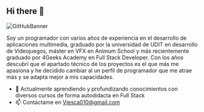 ## Hi there 👋
![GitHubBanner](https://github.com/user-attachments/assets/fde29152-1f45-410f-912e-09e2dcb0076c)

Soy un programador con varios años de experiencia en el desarrollo de aplicaciones multimedia, graduado por la universidad de UDIT en desarrollo de Videojuegos, máster en VFX en Animum School y más recientemente graduado por 4Geeks Academy en Full Stack Developer.
Con los años descubrí que el apartado técnico de los proyectos es el que más me apasiona y he decidido cambiar al un perfil de programador que me atrae más y se adapta mejor a mis capacidades.

- 🌱 Actualmente aprendiendo y profundizando conocimientos con diversos cursos de forma autodidacta en Full Stack
- 📫 Contáctame en Viesca010@gmail.com

<!--
**ViesK/ViesK** is a ✨ _special_ ✨ repository because its `README.md` (this file) appears on your GitHub profile.
Soy un programador con varios años de experiencia en el desarrollo de aplicaciones multimedia, graduado por la universidad de UDIT  en desarrollo de Videojuegos, master en VFX en Animum School y recientemente graduado por 4Geeks Academy en Full Stack Developer.
Con los años descubrí que el apartado técnico de los proyectos es el que más me apasiona y he decidico cambiar al un perfil de programador que me atrae mas y se adapta mejor a mis capacidades.

- 🔭 I’m currently working on ...
- 🌱 I’m currently learning ...
- 👯 I’m looking to collaborate on ...
- 🤔 I’m looking for help with ...
- 💬 Ask me about ...
- 📫 Contáctame en Viesca010@gmail.com
- ⚡ Fun fact: ...
-->
